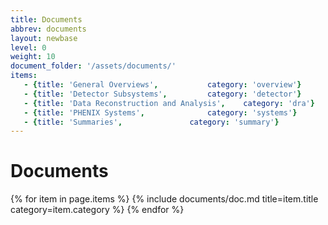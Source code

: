 ```yaml
---
title: Documents
abbrev: documents
layout: newbase
level: 0
weight: 10
document_folder: '/assets/documents/'
items:
   - {title: 'General Overviews',			category: 'overview'}
   - {title: 'Detector Subsystems',			category: 'detector'}
   - {title: 'Data Reconstruction and Analysis',	category: 'dra'}
   - {title: 'PHENIX Systems',				category: 'systems'}
   - {title: 'Summaries',				category: 'summary'}
---
```

# Documents

{% for item in page.items %}
{% include documents/doc.md title=item.title category=item.category %}
{% endfor %}
